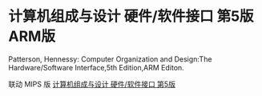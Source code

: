 # 计算机组成与设计 硬件/软件接口 第5版 ARM版

Patterson, Hennessy: Computer Organization and Design:The Hardware/Software Interface,5th Edition,ARM Editon.

联动 MIPS 版 [计算机组成与设计 硬件/软件接口 第5版](https://github.com/xueb96/C_O_D_5th)
